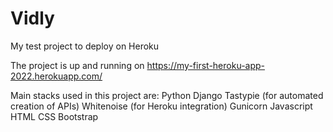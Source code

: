 # Vidly
My test project to deploy on Heroku

The project is up and running on https://my-first-heroku-app-2022.herokuapp.com/

Main stacks used in this project are:
Python
Django
Tastypie (for automated creation of APIs)
Whitenoise (for Heroku integration)
Gunicorn
Javascript
HTML
CSS
Bootstrap


